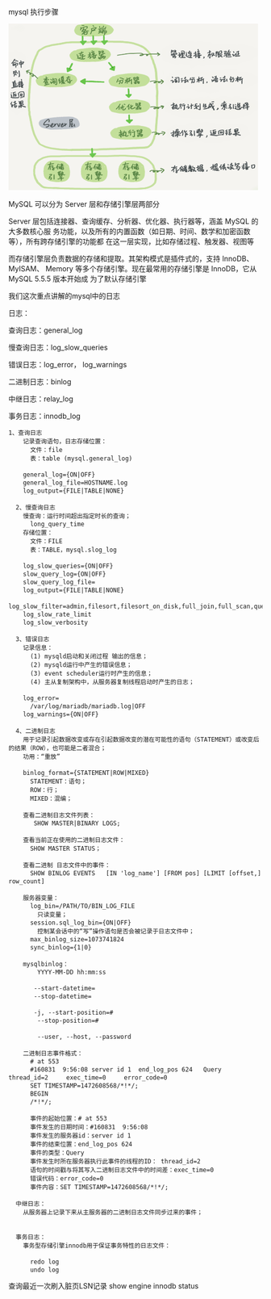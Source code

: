 mysql 执行步骤

<img src="/docs/img/mysql_log_1.png" height="330" width="495">


MySQL 可以分为 Server 层和存储引擎层两部分

Server 层包括连接器、查询缓存、分析器、优化器、执行器等，涵盖 MySQL 的大多数核心服 务功能，以及所有的内置函数（如日期、时间、数学和加密函数等），所有跨存储引擎的功能都 在这一层实现，比如存储过程、触发器、视图等

而存储引擎层负责数据的存储和提取。其架构模式是插件式的，支持 InnoDB、MyISAM、 Memory 等多个存储引擎。现在最常用的存储引擎是 InnoDB，它从 MySQL 5.5.5 版本开始成 为了默认存储引擎

我们这次重点讲解的mysql中的日志

日志：

查询日志：general_log

慢查询日志：log_slow_queries

错误日志：log_error， log_warnings

二进制日志：binlog

中继日志：relay_log

事务日志：innodb_log



```
1、查询日志
    记录查询语句，日志存储位置：
      文件：file
      表：table (mysql.general_log)
      
    general_log={ON|OFF}
    general_log_file=HOSTNAME.log 
    log_output={FILE|TABLE|NONE}
    
  2、慢查询日志
    慢查询：运行时间超出指定时长的查询；
      long_query_time
    存储位置：
      文件：FILE
      表：TABLE，mysql.slog_log
      
    log_slow_queries={ON|OFF}
    slow_query_log={ON|OFF}
    slow_query_log_file=
    log_output={FILE|TABLE|NONE}
    log_slow_filter=admin,filesort,filesort_on_disk,full_join,full_scan,query_cache,query_cache_miss,tmp_table,tmp_table_on_disk
    log_slow_rate_limit
    log_slow_verbosity
    
  3、错误日志
    记录信息：
      (1) mysqld启动和关闭过程 输出的信息； 
      (2) mysqld运行中产生的错误信息； 
      (3) event scheduler运行时产生的信息；
      (4) 主从复制架构中，从服务器复制线程启动时产生的日志；
      
    log_error=
      /var/log/mariadb/mariadb.log|OFF
    log_warnings={ON|OFF}
    
  4、二进制日志
    用于记录引起数据改变或存在引起数据改变的潜在可能性的语句（STATEMENT）或改变后的结果（ROW），也可能是二者混合；
    功用：“重放”
    
    binlog_format={STATEMENT|ROW|MIXED}
      STATEMENT：语句；
      ROW：行；
      MIXED：混编；
      
    查看二进制日志文件列表：
       SHOW MASTER|BINARY LOGS;
       
    查看当前正在使用的二进制日志文件：
      SHOW MASTER STATUS；
      
    查看二进制 日志文件中的事件：
      SHOW BINLOG EVENTS   [IN 'log_name'] [FROM pos] [LIMIT [offset,] row_count]
      
    服务器变量：
      log_bin=/PATH/TO/BIN_LOG_FILE
        只读变量；
      session.sql_log_bin={ON|OFF}
        控制某会话中的“写”操作语句是否会被记录于日志文件中；
      max_binlog_size=1073741824
      sync_binlog={1|0}
      
    mysqlbinlog：
        YYYY-MM-DD hh:mm:ss
      
       --start-datetime=
       --stop-datetime=
       
       -j, --start-position=#
        --stop-position=#
        
        --user, --host, --password
      
    二进制日志事件格式：
      # at 553
      #160831  9:56:08 server id 1  end_log_pos 624   Query   thread_id=2     exec_time=0     error_code=0
      SET TIMESTAMP=1472608568/*!*/;
      BEGIN
      /*!*/;
      
      事件的起始位置：# at 553
      事件发生的日期时间：#160831  9:56:08
      事件发生的服务器id：server id 1
      事件的结束位置：end_log_pos 624
      事件的类型：Query
      事件发生时所在服务器执行此事件的线程的ID： thread_id=2 
      语句的时间戳与将其写入二进制日志文件中的时间差：exec_time=0
      错误代码：error_code=0
      事件内容：SET TIMESTAMP=1472608568/*!*/;
      
  中继日志：
    从服务器上记录下来从主服务器的二进制日志文件同步过来的事件；
    
    
  事务日志：
    事务型存储引擎innodb用于保证事务特性的日志文件：
      
      redo log 
      undo log
```

查询最近一次刷入脏页LSN记录 show engine innodb status